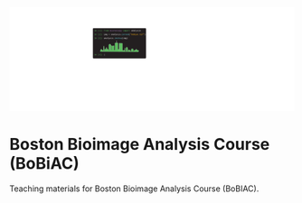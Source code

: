 <!-- add bobiac_logos_svgexport-04.svg logo -->
![BoBiAC Logo](./assets/logo/bobiac_logos_svgexport-04.svg)

# Boston Bioimage Analysis Course (BoBiAC)

Teaching materials for Boston Bioimage Analysis Course (BoBIAC).
